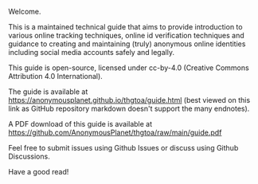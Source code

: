 Welcome.

This is a maintained technical guide that aims to provide introduction to various online tracking techniques, online id verification techniques and guidance to creating and maintaining (truly) anonymous online identities including social media accounts safely and legally.

This guide is open-source, licensed under cc-by-4.0 (Creative Commons Attribution 4.0 International).

The guide is available at <https://anonymousplanet.github.io/thgtoa/guide.html> (best viewed on this link as GitHub repository markdown doesn't support the many endnotes).

A PDF download of this guide is available at <https://github.com/AnonymousPlanet/thgtoa/raw/main/guide.pdf>

Feel free to submit issues using Github Issues or discuss using Github Discussions.

Have a good read!
